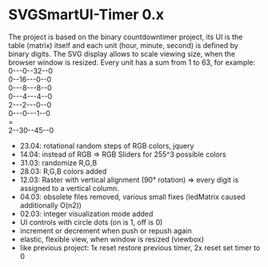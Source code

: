 # SVGSmartUI-Timer 0.x


The project is based on the binary countdowntimer project, its UI is the table (matrix) itself and each unit (hour, minute, second) is defined by binary digits. The SVG display allows to scale viewing size, when the browser window is resized.
Every unit has a sum from 1 to 63, for example:<br />
 0---0--32--0<br />
 0--16---0--0<br />
 0---8---8--0<br />
 0---4---4--0<br />
 2---2---0--0<br />
 0---0---1--0<br />=<br /> 
 2--30--45--0

+ 23.04: rotational random steps of RGB colors, jquery
+ 14.04: instead of RGB => RGB Sliders for 255^3 possible colors
+ 31.03: randomize R,G,B
+ 28.03: R,G,B colors added 
+ 12.03: Raster with vertical alignment (90° rotation) => every digit is assigned to a vertical column.
+ 04.03: obsolete files removed, various small fixes (ledMatrix caused additionally O(n2))
+ 02.03: integer visualization mode added
+ UI controls with circle dots (on is 1, off is 0)
+ increment or decrement when push or repush again
+ elastic, flexible view, when window is resized (viewbox)
+ like previous project: 1x reset restore previous timer, 2x reset set timer to 0
